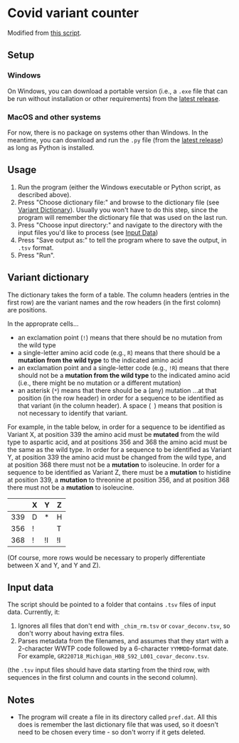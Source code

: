 # Covid variant counter

Modified from
[this script](https://github.com/degregory/Programs/blob/main/NYC_Variant_Counter.py).

## Setup

### Windows
On Windows, you can download a portable version (i.e., a `.exe` file that can be run without installation or other requirements) from the [latest release](https://github.com/istaves/covid-variant-counter/releases/latest).

### MacOS and other systems
For now, there is no package on systems other than Windows. In the meantime, you can download and run the `.py` file (from the [latest release](https://github.com/istaves/covid-variant-counter/releases/latest)) as long as Python is installed.

## Usage

1. Run the program (either the Windows executable or Python script, as described above).
2. Press "Choose dictionary file:" and browse to the dictionary file (see [Variant Dictionary](#variant-dictionary)). Usually you won't have to do this step, since the program will remember the dictionary file that was used on the last run.
3. Press "Choose input directory:" and navigate to the directory with the input files you'd like to process (see [Input Data](#input-data))
4. Press "Save output as:" to tell the program where to save the output, in `.tsv` format.
5. Press "Run".

## Variant dictionary

The dictionary takes the form of a table. The column headers (entries in the first row)
are the variant names and the row headers (in the first colomn) are positions.

In the approprate cells...
* an exclamation point (`!`) means that there should be 
no mutation from the wild type
* a single-letter amino acid code (e.g., `R`) means that there should be a **mutation from the wild type**
to the indicated amino acid
* an exclamation point and a single-letter code (e.g., `!R`) means that there should not be
a **mutation from the wild type** to the indicated amino acid (i.e., there might be no mutation or
a different mutation)
* an asterisk (`*`) means that there should be a (any) mutation
...at that position (in the row header) in order for a sequence to be identified as that variant
(in the column header). A space (` `) means that position is not necessary to identify that variant.

For example, in the table below, in order for a sequence to be identified as Variant X, at position
339 the amino acid must be **mutated** from the wild type to aspartic acid, and at positions 356 and 368
the amino acid must be the same as the wild type. In order for a sequence to be identified as Variant Y,
at position 339 the amino acid must be changed from the wild type, and at position 368 there must not
be a **mutation** to isoleucine. In order for a sequence to be identified as Variant Z, there must be
a **mutation** to histidine at position 339, a **mutation** to threonine at position 356, and at
position 368 there must not be a **mutation** to isoleucine.

|       | X | Y | Z |
|-------|---|---|---|
| 339   | D | * | H |
| 356   | ! |   | T |
| 368   | ! |!I |!I |

(Of course, more rows would be necessary to properly differentiate between X and Y, and Y and Z).

## Input data

The script should be pointed to a folder that contains `.tsv` files of input
data. Currently, it:

1. Ignores all files that don't end with `_chim_rm.tsv` or `covar_deconv.tsv`,
   so don't worry about having extra files.
2. Parses metadata from the filenames, and assumes that they start with a
   2-character WWTP code followed by a 6-character `YYMMDD`-format date. For
   example, `GR220718_Michigan_H08_S92_L001_covar_deconv.tsv`.

(the `.tsv` input files should have data starting from the third row, with sequences in the first column and counts in the second column).

## Notes

* The program will create a file in its directory called `pref.dat`. All this does is remember the last dictionary file that was used, so it doesn't need to be chosen every time - so don't worry if it gets deleted.

